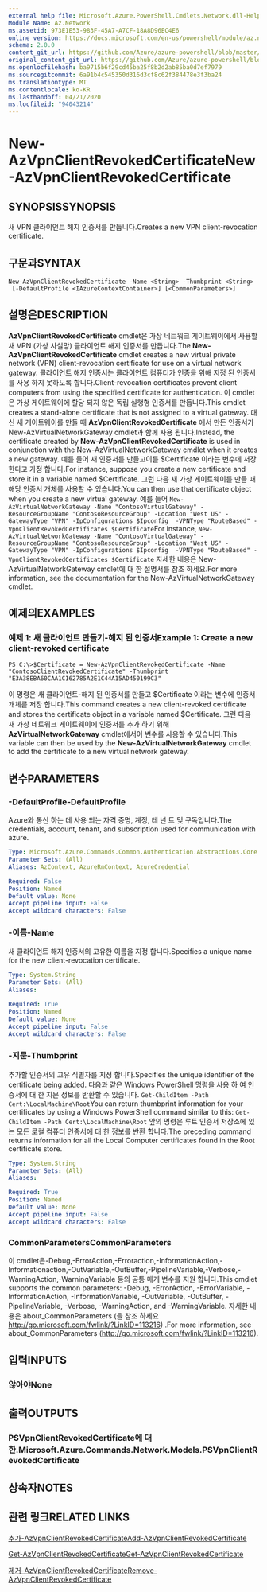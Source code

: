 ```yaml
---
external help file: Microsoft.Azure.PowerShell.Cmdlets.Network.dll-Help.xml
Module Name: Az.Network
ms.assetid: 973E1E53-983F-45A7-A7CF-18A8D96EC4E6
online version: https://docs.microsoft.com/en-us/powershell/module/az.network/new-azvpnclientrevokedcertificate
schema: 2.0.0
content_git_url: https://github.com/Azure/azure-powershell/blob/master/src/Network/Network/help/New-AzVpnClientRevokedCertificate.md
original_content_git_url: https://github.com/Azure/azure-powershell/blob/master/src/Network/Network/help/New-AzVpnClientRevokedCertificate.md
ms.openlocfilehash: ba9715b6f29cd45ba25f8b2d2ab85ba0d7ef7979
ms.sourcegitcommit: 6a91b4c545350d316d3cf8c62f384478e3f3ba24
ms.translationtype: MT
ms.contentlocale: ko-KR
ms.lasthandoff: 04/21/2020
ms.locfileid: "94043214"
---
```

# <span data-ttu-id="9159e-101">New-AzVpnClientRevokedCertificate</span><span class="sxs-lookup"><span data-stu-id="9159e-101">New-AzVpnClientRevokedCertificate</span></span>

## <span data-ttu-id="9159e-102">SYNOPSIS</span><span class="sxs-lookup"><span data-stu-id="9159e-102">SYNOPSIS</span></span>
<span data-ttu-id="9159e-103">새 VPN 클라이언트 해지 인증서를 만듭니다.</span><span class="sxs-lookup"><span data-stu-id="9159e-103">Creates a new VPN client-revocation certificate.</span></span>

## <span data-ttu-id="9159e-104">구문과</span><span class="sxs-lookup"><span data-stu-id="9159e-104">SYNTAX</span></span>

```
New-AzVpnClientRevokedCertificate -Name <String> -Thumbprint <String>
 [-DefaultProfile <IAzureContextContainer>] [<CommonParameters>]
```

## <span data-ttu-id="9159e-105">설명은</span><span class="sxs-lookup"><span data-stu-id="9159e-105">DESCRIPTION</span></span>
<span data-ttu-id="9159e-106">**AzVpnClientRevokedCertificate** cmdlet은 가상 네트워크 게이트웨이에서 사용할 새 VPN (가상 사설망) 클라이언트 해지 인증서를 만듭니다.</span><span class="sxs-lookup"><span data-stu-id="9159e-106">The **New-AzVpnClientRevokedCertificate** cmdlet creates a new virtual private network (VPN) client-revocation certificate for use on a virtual network gateway.</span></span>
<span data-ttu-id="9159e-107">클라이언트 해지 인증서는 클라이언트 컴퓨터가 인증을 위해 지정 된 인증서를 사용 하지 못하도록 합니다.</span><span class="sxs-lookup"><span data-stu-id="9159e-107">Client-revocation certificates prevent client computers from using the specified certificate for authentication.</span></span>
<span data-ttu-id="9159e-108">이 cmdlet은 가상 게이트웨이에 할당 되지 않은 독립 실행형 인증서를 만듭니다.</span><span class="sxs-lookup"><span data-stu-id="9159e-108">This cmdlet creates a stand-alone certificate that is not assigned to a virtual gateway.</span></span>
<span data-ttu-id="9159e-109">대신 새 게이트웨이를 만들 때 **AzVpnClientRevokedCertificate** 에서 만든 인증서가 New-AzVirtualNetworkGateway cmdlet과 함께 사용 됩니다.</span><span class="sxs-lookup"><span data-stu-id="9159e-109">Instead, the certificate created by **New-AzVpnClientRevokedCertificate** is used in conjunction with the New-AzVirtualNetworkGateway cmdlet when it creates a new gateway.</span></span>
<span data-ttu-id="9159e-110">예를 들어 새 인증서를 만들고이를 $Certificate 이라는 변수에 저장 한다고 가정 합니다.</span><span class="sxs-lookup"><span data-stu-id="9159e-110">For instance, suppose you create a new certificate and store it in a variable named $Certificate.</span></span>
<span data-ttu-id="9159e-111">그런 다음 새 가상 게이트웨이를 만들 때 해당 인증서 개체를 사용할 수 있습니다.</span><span class="sxs-lookup"><span data-stu-id="9159e-111">You can then use that certificate object when you create a new virtual gateway.</span></span>
<span data-ttu-id="9159e-112">예를 들어 `New-AzVirtualNetworkGateway -Name "ContosoVirtualGateway" -ResourceGroupName "ContosoResourceGroup" -Location "West US" -GatewayType "VPN" -IpConfigurations $Ipconfig  -VPNType "RouteBased" -VpnClientRevokedCertificates $Certificate`</span><span class="sxs-lookup"><span data-stu-id="9159e-112">For instance, `New-AzVirtualNetworkGateway -Name "ContosoVirtualGateway" -ResourceGroupName "ContosoResourceGroup" -Location "West US" -GatewayType "VPN" -IpConfigurations $Ipconfig  -VPNType "RouteBased" -VpnClientRevokedCertificates $Certificate`</span></span>
<span data-ttu-id="9159e-113">자세한 내용은 New-AzVirtualNetworkGateway cmdlet에 대 한 설명서를 참조 하세요.</span><span class="sxs-lookup"><span data-stu-id="9159e-113">For more information, see the documentation for the New-AzVirtualNetworkGateway cmdlet.</span></span>

## <span data-ttu-id="9159e-114">예제의</span><span class="sxs-lookup"><span data-stu-id="9159e-114">EXAMPLES</span></span>

### <span data-ttu-id="9159e-115">예제 1: 새 클라이언트 만들기-해지 된 인증서</span><span class="sxs-lookup"><span data-stu-id="9159e-115">Example 1: Create a new client-revoked certificate</span></span>
```
PS C:\>$Certificate = New-AzVpnClientRevokedCertificate -Name "ContosoClientRevokedCertificate" -Thumbprint "E3A38EBA60CAA1C162785A2E1C44A15AD450199C3"
```

<span data-ttu-id="9159e-116">이 명령은 새 클라이언트-해지 된 인증서를 만들고 $Certificate 이라는 변수에 인증서 개체를 저장 합니다.</span><span class="sxs-lookup"><span data-stu-id="9159e-116">This command creates a new client-revoked certificate and stores the certificate object in a variable named $Certificate.</span></span>
<span data-ttu-id="9159e-117">그런 다음 새 가상 네트워크 게이트웨이에 인증서를 추가 하기 위해 **AzVirtualNetworkGateway** cmdlet에서이 변수를 사용할 수 있습니다.</span><span class="sxs-lookup"><span data-stu-id="9159e-117">This variable can then be used by the **New-AzVirtualNetworkGateway** cmdlet to add the certificate to a new virtual network gateway.</span></span>

## <span data-ttu-id="9159e-118">변수</span><span class="sxs-lookup"><span data-stu-id="9159e-118">PARAMETERS</span></span>

### <span data-ttu-id="9159e-119">-DefaultProfile</span><span class="sxs-lookup"><span data-stu-id="9159e-119">-DefaultProfile</span></span>
<span data-ttu-id="9159e-120">Azure와 통신 하는 데 사용 되는 자격 증명, 계정, 테 넌 트 및 구독입니다.</span><span class="sxs-lookup"><span data-stu-id="9159e-120">The credentials, account, tenant, and subscription used for communication with azure.</span></span>

```yaml
Type: Microsoft.Azure.Commands.Common.Authentication.Abstractions.Core.IAzureContextContainer
Parameter Sets: (All)
Aliases: AzContext, AzureRmContext, AzureCredential

Required: False
Position: Named
Default value: None
Accept pipeline input: False
Accept wildcard characters: False
```

### <span data-ttu-id="9159e-121">-이름</span><span class="sxs-lookup"><span data-stu-id="9159e-121">-Name</span></span>
<span data-ttu-id="9159e-122">새 클라이언트 해지 인증서의 고유한 이름을 지정 합니다.</span><span class="sxs-lookup"><span data-stu-id="9159e-122">Specifies a unique name for the new client-revocation certificate.</span></span>

```yaml
Type: System.String
Parameter Sets: (All)
Aliases:

Required: True
Position: Named
Default value: None
Accept pipeline input: False
Accept wildcard characters: False
```

### <span data-ttu-id="9159e-123">-지문</span><span class="sxs-lookup"><span data-stu-id="9159e-123">-Thumbprint</span></span>
<span data-ttu-id="9159e-124">추가할 인증서의 고유 식별자를 지정 합니다.</span><span class="sxs-lookup"><span data-stu-id="9159e-124">Specifies the unique identifier of the certificate being added.</span></span>
<span data-ttu-id="9159e-125">다음과 같은 Windows PowerShell 명령을 사용 하 여 인증서에 대 한 지문 정보를 반환할 수 있습니다. `Get-ChildItem -Path Cert:\LocalMachine\Root`</span><span class="sxs-lookup"><span data-stu-id="9159e-125">You can return thumbprint information for your certificates by using a Windows PowerShell command similar to this: `Get-ChildItem -Path Cert:\LocalMachine\Root`</span></span>
<span data-ttu-id="9159e-126">앞의 명령은 루트 인증서 저장소에 있는 모든 로컬 컴퓨터 인증서에 대 한 정보를 반환 합니다.</span><span class="sxs-lookup"><span data-stu-id="9159e-126">The preceding command returns information for all the Local Computer certificates found in the Root certificate store.</span></span>

```yaml
Type: System.String
Parameter Sets: (All)
Aliases:

Required: True
Position: Named
Default value: None
Accept pipeline input: False
Accept wildcard characters: False
```

### <span data-ttu-id="9159e-127">CommonParameters</span><span class="sxs-lookup"><span data-stu-id="9159e-127">CommonParameters</span></span>
<span data-ttu-id="9159e-128">이 cmdlet은-Debug,-ErrorAction,-Erroraction,-InformationAction,-Informationaction,-OutVariable,-OutBuffer,-PipelineVariable,-Verbose,-WarningAction,-WarningVariable 등의 공통 매개 변수를 지원 합니다.</span><span class="sxs-lookup"><span data-stu-id="9159e-128">This cmdlet supports the common parameters: -Debug, -ErrorAction, -ErrorVariable, -InformationAction, -InformationVariable, -OutVariable, -OutBuffer, -PipelineVariable, -Verbose, -WarningAction, and -WarningVariable.</span></span> <span data-ttu-id="9159e-129">자세한 내용은 about_CommonParameters (을 참조 하세요 http://go.microsoft.com/fwlink/?LinkID=113216) .</span><span class="sxs-lookup"><span data-stu-id="9159e-129">For more information, see about_CommonParameters (http://go.microsoft.com/fwlink/?LinkID=113216).</span></span>

## <span data-ttu-id="9159e-130">입력</span><span class="sxs-lookup"><span data-stu-id="9159e-130">INPUTS</span></span>

### <span data-ttu-id="9159e-131">않아야</span><span class="sxs-lookup"><span data-stu-id="9159e-131">None</span></span>

## <span data-ttu-id="9159e-132">출력</span><span class="sxs-lookup"><span data-stu-id="9159e-132">OUTPUTS</span></span>

### <span data-ttu-id="9159e-133">PSVpnClientRevokedCertificate에 대 한.</span><span class="sxs-lookup"><span data-stu-id="9159e-133">Microsoft.Azure.Commands.Network.Models.PSVpnClientRevokedCertificate</span></span>

## <span data-ttu-id="9159e-134">상속자</span><span class="sxs-lookup"><span data-stu-id="9159e-134">NOTES</span></span>

## <span data-ttu-id="9159e-135">관련 링크</span><span class="sxs-lookup"><span data-stu-id="9159e-135">RELATED LINKS</span></span>

[<span data-ttu-id="9159e-136">추가-AzVpnClientRevokedCertificate</span><span class="sxs-lookup"><span data-stu-id="9159e-136">Add-AzVpnClientRevokedCertificate</span></span>](./Add-AzVpnClientRevokedCertificate.md)

[<span data-ttu-id="9159e-137">Get-AzVpnClientRevokedCertificate</span><span class="sxs-lookup"><span data-stu-id="9159e-137">Get-AzVpnClientRevokedCertificate</span></span>](./Get-AzVpnClientRevokedCertificate.md)

[<span data-ttu-id="9159e-138">제거-AzVpnClientRevokedCertificate</span><span class="sxs-lookup"><span data-stu-id="9159e-138">Remove-AzVpnClientRevokedCertificate</span></span>](./Remove-AzVpnClientRevokedCertificate.md)


